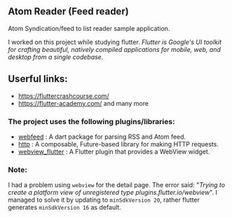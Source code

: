 ## Atom Reader (Feed reader)
Atom Syndication/feed to list reader sample application. 

I worked on this project while studying flutter. *Flutter is Google's UI toolkit for crafting beautiful, natively compiled applications for mobile, web, and desktop from a single codebase.*

## Userful links:
* https://fluttercrashcourse.com/
* https://flutter-academy.com/ and many more

### The project uses the following plugins/libraries:
* [webfeed](https://pub.dev/packages/webfeed) : A dart package for parsing RSS and Atom feed. 
* [http](https://pub.dev/packages/http) : A composable, Future-based library for making HTTP requests.
* [webview_flutter](https://pub.dev/packages/webview_flutter) : A Flutter plugin that provides a WebView widget.

### Note: 
I had a problem using `webview` for the detail page. The error said: "*Trying to create a platform view of unregistered type plugins.flutter.io/webview*". I managed to solve it by updating to `minSdkVersion 20`, rather flutter generates `minSdkVersion 16` as default.